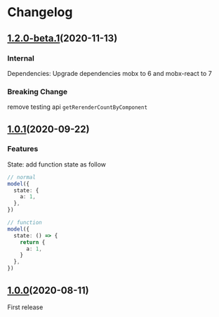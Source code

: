 # Changelog

## [1.2.0-beta.1](https://github.com/umijs/neeko/releases/tag/1.2.0-beta.1)(2020-11-13)

### Internal

Dependencies: Upgrade dependencies mobx to 6 and mobx-react to 7

### Breaking Change

remove testing api `getRerenderCountByComponent`

## [1.0.1](https://github.com/umijs/neeko/releases/tag/1.0.0)(2020-09-22)

### Features

State: add function state as follow

```typescript | pure
// normal
model({
  state: {
    a: 1,
  },
})

// function
model({
  state: () => {
    return {
      a: 1,
    }
  },
})
```

## [1.0.0](https://github.com/umijs/neeko/releases/tag/1.0.0)(2020-08-11)

First release
